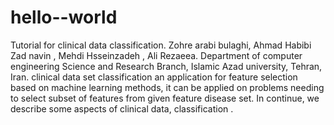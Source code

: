 # hello--world
Tutorial for clinical data classification. Zohre arabi bulaghi, Ahmad Habibi Zad navin ,  Mehdi Hsseinzadeh , Ali Rezaeea. Department  of  computer engineering Science and Research Branch, Islamic Azad university, Tehran, Iran.  clinical data set classification an application for feature selection based on machine learning methods, it can be applied on problems needing to select subset of features from given feature disease set. In continue, we describe some aspects of clinical data, classification .

